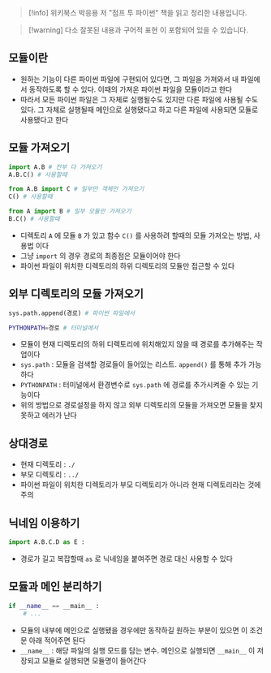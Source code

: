 > [!info] 위키북스 박응용 저 "점프 투 파이썬" 책을 읽고 정리한 내용입니다.

> [!warning] 다소 잘못된 내용과 구어적 표현 이 포함되어 있을 수 있습니다.

## 모듈이란

- 원하는 기능이 다른 파이썬 파일에 구현되어 있다면, 그 파일을 가져와서 내 파일에서 동작하도록 할 수 있다. 이때의 가져온 파이썬 파일을 모듈이라고 한다
- 따라서 모든 파이썬 파일은 그 자체로 실행될수도 있지만 다른 파일에 사용될 수도 있다. 그 자체로 실행될때 메인으로 실행됐다고 하고 다른 파일에 사용되면 모듈로 사용됐다고 한다

## 모듈 가져오기

```python
import A.B # 전부 다 가져오기
A.B.C() # 사용할때
```

```python
from A.B import C # 일부만 객체만 가져오기
C() # 사용할때
```

```python
from A import B # 일부 모듈만 가져오기
B.C() # 사용할때
```

- 디렉토리 `A` 에 모듈 `B` 가 있고 함수 `C()` 를 사용하려 할때의 모듈 가져오는 방법, 사용법 이다
- 그냥 `import` 의 경우 경로의 최종점은 모듈이어야 한다
- 파이썬 파일이 위치한 디렉토리의 하위 디렉토리의 모듈만 접근할 수 있다

## 외부 디렉토리의 모듈 가져오기

```python
sys.path.append(경로) # 파이썬 파일에서
```

```bash
PYTHONPATH=경로 # 터미널에서
```

- 모듈이 현재 디렉토리의 하위 디렉토리에 위치해있지 않을 때 경로를 추가해주는 작업이다
- `sys.path` : 모듈을 검색할 경로들이 들어있는 리스트. `append()` 를 통해 추가 가능하다
- `PYTHONPATH` : 터미널에서 환경변수로 `sys.path` 에 경로를 추가시켜줄 수 있는 기능이다
- 위의 방법으로 경로설정을 하지 않고 외부 디렉토리의 모듈을 가져오면 모듈을 찾지 못하고 에러가 난다

## 상대경로

- 현재 디렉토리 : `./`
- 부모 디렉토리 : `../`
- 파이썬 파일이 위치한 디렉토리가 부모 디렉토리가 아니라 현재 디렉토리라는 것에 주의

## 닉네임 이용하기

```python
import A.B.C.D as E :
```

- 경로가 길고 복잡할때 `as` 로 닉네임을 붙여주면 경로 대신 사용할 수 있다

## 모듈과 메인 분리하기

```python
if __name__ == __main__ :
	# ...
```

- 모듈의 내부에 메인으로 실행됐을 경우에만 동작하길 원하는 부분이 있으면 이 조건문 아래 적어주면 된다
- `__name__` : 해당 파일의 실행 모드를 담는 변수. 메인으로 실행되면 `__main__` 이 저장되고 모듈로 실행되면 모듈명이 들어간다